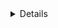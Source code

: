 <details><sumamry>
<ol>
<li>koorts</li>
<li>narcose</li>
<li>flauwgevallen</li>
<li>zo ja</li>
<li>stollingsstoornis</li>
<li>bloedverdunners</li>
</ol>
</summary>
<ol>
<li>fever</li>
<li>anesthesia</li>
<li>passed out</li>
<li>if so</li>
<li>clotting disorder</li>
<li>blood thinners</li>
</ol>
<blockquote>
bent u positief getest op corona in de 4 weken voor uw vaccinatie-afspraak?

Heeft u koorts van 38 graden of hoger op de dag van de vaccinatie?

Heeft u op de dag van de vaccinatie klachten die je kunt hebben als je corona hebt?

Zit u op de dag van de vaccinatie in quarantaine door corona? Voorbeelden: u heeft contact gehad met iemand met corona; u kreeg een melding van de coronaMelder-app; u heeft een coronatest gedaan en wacht nog op de uitslag; u was op reis in een oranje of rood gebied.

Heeft u in de week voor of na de vaccinatie tegen corona ook een afspraak staan voor een andere vaccinatie?

Heeft u binnen 2 dagen na uw vaccinatiie een operatie onder narcose?

Bent u zwanger?
Indien zwanger: heeft u deze vaaccinatie besproken met uw verloskundige, behandelend arts, gynaecoloog of bedrijfsarts?

Bent u wel eens flauwgevallen na een vaccinatie?

Heeft u wel eens een erge allgergische ractie gehad, bijvoorbeeld op medicijnen of voeding?

Heeft u borstkanker (gehad)?
zo ja, u kunt gewoon naar de vaccinatie-locatie gaan. Daar krijgt u een gesprek met de arts of verpleegkundige, zodat uw vaccinatie goed gaat.

Gebruikt u bloedverdunners of antistolling?

Bent u bij de trombosedienst onder behandeling?

Heeft u een stollingsstoornis?

Heeft u wel eens een epileptische aanval gehad bij koorts of na een vaccinatie?

Vul deze vraag alleen in als u 2 afspraken voor de vaccinatie tegen corona heeft gemaakt en u de 1e vaccinatie tegen corona al heeft gekregen- 
Kreeg u na de 1e vaccinatie tegen corona 1 of meer van deze allergische klachten:
- jeuk, roodheid of galbulten over uw hele lichaam
- dikke tong, lippen, keel of gezicht
- moeite met ademen of benauwd
- buikpijn, diarree, misselijk zijn of overgeven

<blockquote>
have you tested positive for corona in the 4 weeks before your vaccination appointment?

Do you have a fever of 38 degrees or higher on the day of the vaccination?

Do you have any complaints on the day of the vaccination that you can have if you have corona?

Are you in quarantine due to corona on the day of the vaccination? Examples: you have been in contact with someone with corona; you received a notification from the coronaMelder app; you have taken a corona test and are still waiting for the result; you were traveling in an orange or red area.

Do you also have an appointment for another vaccination in the week before or after the vaccination against corona?

Do you have an operation under anesthesia within 2 days of your vaccination?

Are you pregnant?
If pregnant: have you discussed this vaccination with your obstetrician, attending physician, gynaecologist or company doctor?

Have you ever passed out after a vaccination?

Have you ever had a severe allergic reaction, for example to medicines or food?

Have you (had) breast cancer?
if so, you can just go to the vaccination site. There you will have a meeting with the doctor or nurse, so that your vaccination goes well.

Are you taking blood thinners or anticoagulants?

Are you being treated by the thrombosis service?

Do you have a clotting disorder?

Have you ever had an epileptic seizure with a fever or after a vaccination?

Only complete this question if you have made 2 appointments for the vaccination against corona and you have already received the 1st vaccination against corona.
Did you get 1 or more of these allergic complaints after the 1st vaccination against corona:
- itching, redness or hives all over your body
- thick tongue, lips, throat or face
- difficulty breathing or shortness of breath
- abdominal pain, diarrhoea, being sick or being sick

</blockquote>
</blockquote>
</details>